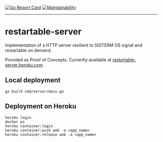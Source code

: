 [![Go Report Card](https://goreportcard.com/badge/github.com/sarumaj/restartable-server)](https://goreportcard.com/report/github.com/sarumaj/restartable-server)
[![Maintainability](https://img.shields.io/codeclimate/maintainability-percentage/sarumaj/restartable-server.svg)](https://codeclimate.com/github/sarumaj/restartable-server/maintainability)

---

# restartable-server

Implementation of a HTTP server resilient to SIGTERM OS signal and restartable on demand.

Provided as Proof of Concepts. Currently available at [restartable-server.heroku.com](https://restartable-server-a78d4e6a2c84.herokuapp.com/).

## Local deployment

```
go build cmd/server/main.go
```

## Deployment on Heroku

```
heroku login
docker ps
heroku container:login
heroku container:push web -a <app_name>
heroku container:release web -a <app_name>
```
